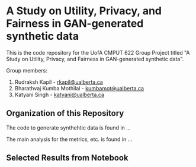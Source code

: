 # A Study on Utility, Privacy, and Fairness in GAN-generated synthetic data

This is the code repository for the UofA CMPUT 622 Group Project titled "A Study on Utility, Privacy, and Fairness in GAN-generated synthetic data".

Group members: 
1. Rudraksh Kapil - rkapil@ualberta.ca
2. Bharathvaj Kumba Mothilal - kumbamot@ualberta.ca
3. Katyani Singh - katyani@ualberta.ca


## Organization of this Repository

The code to generate synthehtic data is found in ...

The main analysis for the metrics, etc. is found in ...


## Selected Results from Notebook
